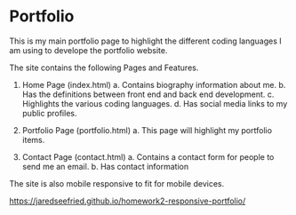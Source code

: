 # Portfolio

This is my main portfolio page to highlight the different coding languages I am using to develope the portfolio website. 

The site contains the following Pages and Features.

1. Home Page (index.html)
    a. Contains biography information about me.
    b. Has the definitions between front end and back end development.
    c. Highlights the various coding languages. 
    d. Has social media links to my public profiles. 

2. Portfolio Page (portfolio.html)
    a. This page will highlight my portfolio items. 

3. Contact Page (contact.html)
    a. Contains a contact form for people to send me an email. 
    b. Has contact information

The site is also mobile responsive to fit for mobile devices. 

https://jaredseefried.github.io/homework2-responsive-portfolio/ 